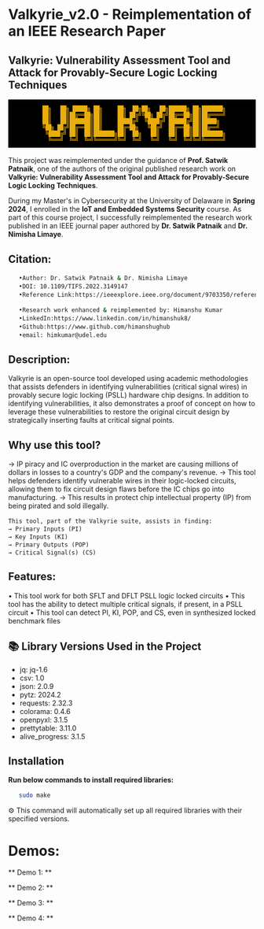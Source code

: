 # Valkyrie_v2.0 - Reimplementation of an IEEE Research Paper
  ## Valkyrie: Vulnerability Assessment Tool and Attack for Provably-Secure Logic Locking Techniques
![Valkyrie Logo](https://github.com/himanshughub/Valkyrie_v2.0/blob/main/Images/Valkyrie_logo.png)

This project was reimplemented under the guidance of **Prof. Satwik Patnaik**, one of the authors of the original published research work on **Valkyrie: Vulnerability Assessment Tool and Attack for Provably-Secure Logic Locking Techniques**.  

During my Master's in Cybersecurity at the University of Delaware in **Spring 2024**, I enrolled in the **IoT and Embedded Systems Security** course. As part of this course project, I successfully reimplemented the research work published in an IEEE journal paper authored by **Dr. Satwik Patnaik** and **Dr. Nimisha Limaye**.

## Citation:
```bash
   •Author: Dr. Satwik Patnaik & Dr. Nimisha Limaye
   •DOI: 10.1109/TIFS.2022.3149147
   •Reference Link:https://ieeexplore.ieee.org/document/9703350/references#references
```
```bash
   •Research work enhanced & reimplemented by: Himanshu Kumar
   •LinkedIn:https://www.linkedin.com/in/himanshuk8/
   •Github:https://www.github.com/himanshughub
   •email: himkumar@udel.edu
```

## Description:
Valkyrie is an open-source tool developed using academic methodologies that assists defenders
in identifying vulnerabilities (critical signal wires) in provably secure logic locking (PSLL)
hardware chip designs. In addition to identifying vulnerabilities, it also demonstrates a proof
of concept on how to leverage these vulnerabilities to restore the original circuit design by
strategically inserting faults at critical signal points.

## Why use this tool?
→ IP piracy and IC overproduction in the market are causing millions of dollars in losses to 
  a country's GDP and the company's revenue.
→ This tool helps defenders identify vulnerable wires in their logic-locked circuits, allowing
  them to fix circuit design flaws before the IC chips go into manufacturing.
→ This results in protect chip intellectual property (IP) from being pirated and sold illegally.

    This tool, part of the Valkyrie suite, assists in finding:
    → Primary Inputs (PI)
    → Key Inputs (KI)
    → Primary Outputs (POP)
    → Critical Signal(s) (CS)

## Features:
   • This tool work for both SFLT and DFLT PSLL logic locked circuits
   • This tool has the ability to detect multiple critical signals, if present, in a PSLL circuit
   • This tool can detect PI, KI, POP, and CS, even in synthesized locked benchmark files

## 📚 Library Versions Used in the Project
- jq: jq-1.6
- csv: 1.0
- json: 2.0.9
- pytz: 2024.2
- requests: 2.32.3
- colorama: 0.4.6
- openpyxl: 3.1.5
- prettytable: 3.11.0
- alive_progress: 3.1.5

## Installation
**Run below commands to install required libraries:**
 ```bash
    sudo make
 ```

⚙️ This command will automatically set up all required libraries with their specified versions.

# Demos:

** Demo 1: ** 


** Demo 2: ** 


** Demo 3: ** 


** Demo 4: ** 


